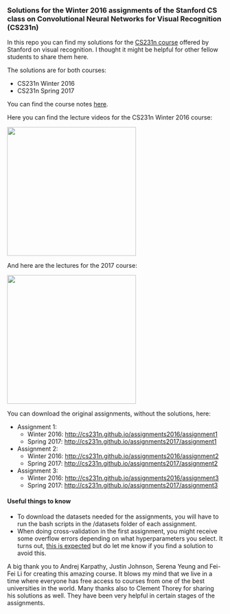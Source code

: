 ### Solutions for the Winter 2016 assignments of the Stanford CS class on Convolutional Neural Networks for Visual Recognition (CS231n)

In this repo you can find my solutions for the [CS231n course](http://cs231n.github.io/) offered by Stanford on visual recognition. I thought it might be helpful for other fellow students to share them here.

The solutions are for both courses:
* CS231n Winter 2016
* CS231n Spring 2017

You can find the course notes [here](http://cs231n.github.io/).

Here you can find the lecture videos for the CS231n Winter 2016 course:

[<img src='https://i.ytimg.com/vi/i1gGsE66b5s/maxresdefault.jpg' width=300>](https://youtu.be/NfnWJUyUJYU?list=PLkt2uSq6rBVctENoVBg1TpCC7OQi31AlC "CS231n 2016")

And here are the lectures for the 2017 course:

[<img src='https://encrypted-tbn0.gstatic.com/images?q=tbn:ANd9GcQPSF-lx2zBA1-bCfZRDZYKZYhHIQfLRPCc_LFe4jMO3gv5Qma0Ag' width=300>](https://youtu.be/vT1JzLTH4G4 "CS231n 2016")

You can download the original assignments, without the solutions, here:
* Assignment 1:
  * Winter 2016: http://cs231n.github.io/assignments2016/assignment1
  * Spring 2017: http://cs231n.github.io/assignments2017/assignment1
* Assignment 2:
  * Winter 2016: http://cs231n.github.io/assignments2016/assignment2
  * Spring 2017: http://cs231n.github.io/assignments2017/assignment2
* Assignment 3:
  * Winter 2016: http://cs231n.github.io/assignments2016/assignment3
  * Spring 2017: http://cs231n.github.io/assignments2017/assignment3

#### Useful things to know
* To download the datasets needed for the assignments, you will have to run the bash scripts in the /datasets folder of each assignment.
* When doing cross-validation in the first assignment, you might receive some overflow errors depending on what hyperparameters you select. It turns out, [this is expected](https://www.reddit.com/r/cs231n/comments/41noqi/overflow_detected_while_training_linear_svm/) but do let me know if you find a solution to avoid this.

A big thank you to Andrej Karpathy, Justin Johnson, Serena Yeung and Fei-Fei Li for creating this amazing course. It blows my mind that we live in a time where everyone has free access to courses from one of the best universities in the world. Many thanks also to Clement Thorey for sharing
his solutions as well. They have been very helpful in certain stages of the assignments.
